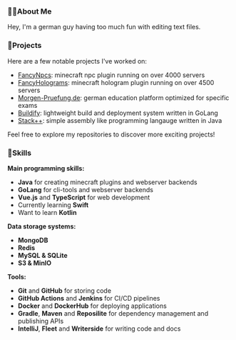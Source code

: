 ### 👨‍💻About Me
Hey, I'm a german guy having too much fun with editing text files.<br>

### 🚀Projects
Here are a few notable projects I've worked on:
 - [FancyNpcs](https://github.com/FancyMcPlugins/FancyNpcs): minecraft npc plugin running on over 4000 servers
 - [FancyHolograms](https://github.com/FancyMcPlugins/FancyHolograms): minecraft hologram plugin running on over 4500 servers
 - [Morgen-Pruefung.de](https://github.com/morgen-pruefung): german education platform optimized for specific exams
 - [Buildify](https://github.com/OliverSchlueter/Buildify): lightweight build and deployment system written in GoLang
 - [Stack++](https://github.com/OliverSchlueter/StackPP): simple assembly like programming langauge written in Java
 
Feel free to explore my repositories to discover more exciting projects!

### 🔭Skills

**Main programming skills:**<br>
- **Java** for creating minecraft plugins and webserver backends
- **GoLang** for cli-tools and webserver backends
- **Vue.js** and **TypeScript** for web development
- Currently learning **Swift**
- Want to learn **Kotlin**

**Data storage systems:**<br>
- **MongoDB**
- **Redis**
- **MySQL & SQLite**
- **S3 & MinIO**

**Tools:**<br>
- **Git** and **GitHub** for storing code
- **GitHub Actions** and **Jenkins** for CI/CD pipelines
- **Docker** and **DockerHub** for deploying applications
- **Gradle**, **Maven** and **Reposilite** for dependency management and publishing APIs
- **IntelliJ**, **Fleet** and **Writerside** for writing code and docs

